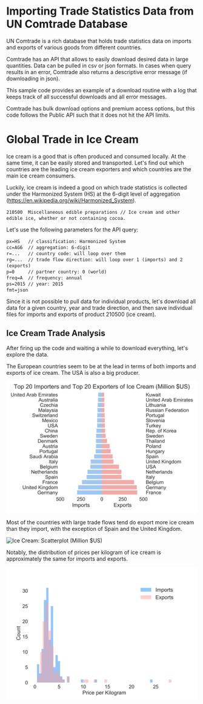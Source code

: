 # Importing Trade Statistics Data from UN Comtrade Database
UN Comtrade is a rich database that holds trade statistics data on imports and exports of various goods from different countries.

Comtrade has an API that allows to easily download desired data in large quantities. Data can be pulled in csv or json formats. In cases when query results in an error, Comtrade also returns a descriptive error message (if downloading in json).

This sample code provides an example of a download routine with a log that keeps track of all successful downloads and all error messages.

Comtrade has bulk download options and premium access options, but this code follows the Public API such that it does not hit the API limits.

# Global Trade in Ice Cream
Ice cream is a good that is often produced and consumed locally. At the same time, it can be easily stored and transported. Let's find out which countries are the leading ice cream exporters and which countries are the main ice cream consumers.

Luckily, ice cream is indeed a good on which trade statistics is collected under the Harmonized System (HS) at the 6-digit level of aggregation (https://en.wikipedia.org/wiki/Harmonized_System).

    210500  Miscellaneous edible preparations // Ice cream and other edible ice, whether or not containing cocoa.

Let's use the following parameters for the API query:

    px=HS   // classification: Harmonized System
    cc=AG6  // aggregation: 6-digit
    r=...   // country code: will loop over them
    rg=...  // trade flow direction: will loop over 1 (imports) and 2 (exports)
    p=0     // partner country: 0 (world)
    freq=A  // frequency: annual
    ps=2015 // year: 2015
    fmt=json

Since it is not possible to pull data for individual products, let's download all data for a given country, year and trade direction, and then save individual files for imports and exports of product 210500 (ice cream).

## Ice Cream Trade Analysis
After firing up the code and waiting a while to download everything, let's explore the data.

The European countries seem to be at the lead in terms of both imports and exports of ice cream. The USA is also a big producer.

![Ice Cream: Top Importers and Exporters (Million $US)](https://raw.githubusercontent.com/evpu/Comtrade-Download-Ice-Cream/master/ice_cream_bar.png)

Most of the countries with large trade flows tend do export more ice cream than they import, with the exception of Spain and the United Kingdom.

![Ice Cream: Scatterplot (Million $US)](https://raw.githubusercontent.com/evpu/Comtrade-Download-Ice-Cream/master/ice_cream_scatter_usd.png)

Notably, the distribution of prices per kilogram of ice cream is approximately the same for imports and exports.

![Ice Cream: Price per Kilogram](https://raw.githubusercontent.com/evpu/Comtrade-Download-Ice-Cream/master/ice_cream_histogram.png)
